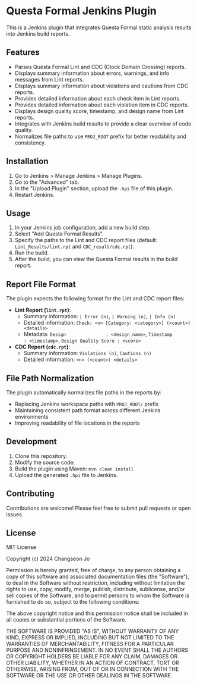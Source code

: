 # Questa Formal Jenkins Plugin

This is a Jenkins plugin that integrates Questa Formal static analysis results into Jenkins build reports.

## Features

*   Parses Questa Formal Lint and CDC (Clock Domain Crossing) reports.
*   Displays summary information about errors, warnings, and info messages from Lint reports.
*   Displays summary information about violations and cautions from CDC reports.
*   Provides detailed information about each check item in Lint reports.
*   Provides detailed information about each violation item in CDC reports.
*   Displays design quality score, timestamp, and design name from Lint reports.
*   Integrates with Jenkins build results to provide a clear overview of code quality.
*   Normalizes file paths to use `PROJ_ROOT` prefix for better readability and consistency.

## Installation

1.  Go to Jenkins > Manage Jenkins > Manage Plugins.
2.  Go to the "Advanced" tab.
3.  In the "Upload Plugin" section, upload the `.hpi` file of this plugin.
4.  Restart Jenkins.

## Usage

1.  In your Jenkins job configuration, add a new build step.
2.  Select "Add Questa Formal Results".
3.  Specify the paths to the Lint and CDC report files (default: `Lint_Results/lint.rpt` and `CDC_result/cdc.rpt`).
4.  Run the build.
5.  After the build, you can view the Questa Formal results in the build report.

## Report File Format

The plugin expects the following format for the Lint and CDC report files:

*   **Lint Report (`lint.rpt`)**:
    *   Summary information: `| Error (n)`, `| Warning (n)`, `| Info (n)`
    *   Detailed information: `Check: <n> [Category: <category>] (<count>) <details>`
    *   Metadata: `Design               : <design_name>`, `Timestamp            : <timestamp>`, `Design Quality Score : <score>`
*   **CDC Report (`cdc.rpt`)**:
    *   Summary information: `Violations (n)`, `Cautions (n)`
    *   Detailed information: `<n> (<count>) <details>`

## File Path Normalization

The plugin automatically normalizes file paths in the reports by:
* Replacing Jenkins workspace paths with `PROJ_ROOT/` prefix
* Maintaining consistent path format across different Jenkins environments
* Improving readability of file locations in the reports

## Development

1.  Clone this repository.
2.  Modify the source code.
3.  Build the plugin using Maven: `mvn clean install`
4.  Upload the generated `.hpi` file to Jenkins.

## Contributing

Contributions are welcome! Please feel free to submit pull requests or open issues.

## License

MIT License

Copyright (c) 2024 Changseon Jo

Permission is hereby granted, free of charge, to any person obtaining a copy
of this software and associated documentation files (the "Software"), to deal
in the Software without restriction, including without limitation the rights
to use, copy, modify, merge, publish, distribute, sublicense, and/or sell
copies of the Software, and to permit persons to whom the Software is
furnished to do so, subject to the following conditions:

The above copyright notice and this permission notice shall be included in all
copies or substantial portions of the Software.

THE SOFTWARE IS PROVIDED "AS IS", WITHOUT WARRANTY OF ANY KIND, EXPRESS OR
IMPLIED, INCLUDING BUT NOT LIMITED TO THE WARRANTIES OF MERCHANTABILITY,
FITNESS FOR A PARTICULAR PURPOSE AND NONINFRINGEMENT. IN NO EVENT SHALL THE
AUTHORS OR COPYRIGHT HOLDERS BE LIABLE FOR ANY CLAIM, DAMAGES OR OTHER
LIABILITY, WHETHER IN AN ACTION OF CONTRACT, TORT OR OTHERWISE, ARISING FROM,
OUT OF OR IN CONNECTION WITH THE SOFTWARE OR THE USE OR OTHER DEALINGS IN THE
SOFTWARE.
